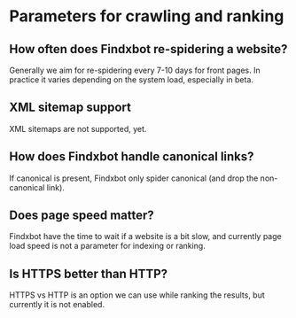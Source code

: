 # Parameters for crawling and ranking

## How often does Findxbot re-spidering a website?  
Generally we aim for re-spidering every 7-10 days for front pages. In practice it varies depending on the system load, especially in beta.  

## XML sitemap support
XML sitemaps are not supported, yet.  

## How does Findxbot handle canonical links?
If canonical is present, Findxbot only spider canonical (and drop the non-canonical link).  

## Does page speed matter?  
Findxbot have the time to wait if a website is a bit slow, and currently page load speed is not a parameter for indexing or ranking. 

## Is HTTPS better than HTTP?  
HTTPS vs HTTP is an option we can use while ranking the results, but currently it is not enabled.
